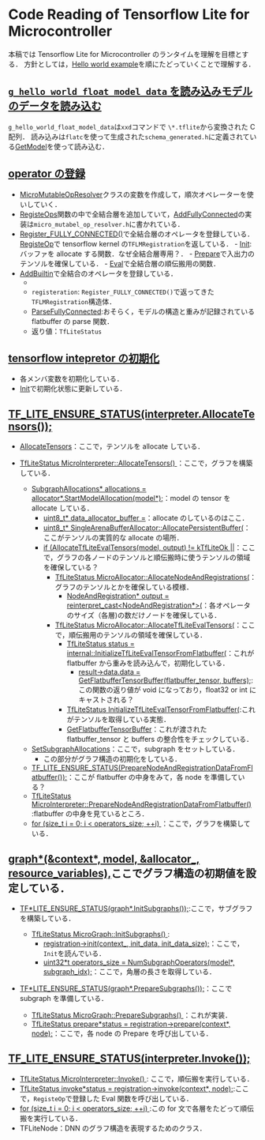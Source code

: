 # Code Reading of Tensorflow Lite for Microcontroller

本稿では Tensorflow Lite for Microcontroller のランタイムを理解を目標とする．
方針としては，[Hello world example](https://www.tensorflow.org/lite/microcontrollers/get_started_low_level?hl=ja)を順にたどっていくことで理解する．

## [`g_hello_world_float_model_data` を読み込みモデルのデータを読み込む](https://github.com/kadu-v/tflite-micro-sample/blob/0f674d38fc8becd90fbd943fb7e7c49f808a7019/examples/hello_world/hello_world_test.cc#L70-L72)

`g_hello_world_float_model_data`は`xxd`コマンドで `\*.tflite`から変換された C 配列．
読み込みは`flatc`を使って生成された`schema_generated.h`に定義されている[GetModel](https://github.com/kadu-v/tflite-micro-sample/blob/0f674d38fc8becd90fbd943fb7e7c49f808a7019/examples/hello_world/hello_world_test.cc#L70-L72)を使って読み込む．

## [operator の登録](https://github.com/kadu-v/tflite-micro-sample/blob/0f674d38fc8becd90fbd943fb7e7c49f808a7019/examples/hello_world/hello_world_test.cc#L74-L76)

- [MicroMutableOpResolver](https://github.com/kadu-v/tflite-micro-sample/blob/0f674d38fc8becd90fbd943fb7e7c49f808a7019/tensorflow/lite/micro/micro_mutable_op_resolver.h#L43-L44)クラスの変数を作成して，順次オペレーターを使いしていく．
- [RegisteOps](https://github.com/kadu-v/tflite-micro-sample/blob/0f674d38fc8becd90fbd943fb7e7c49f808a7019/examples/hello_world/hello_world_test.cc#L33-L34)関数の中で全結合層を追加していて，[AddFullyConnected](https://github.com/kadu-v/tflite-micro-sample/blob/0f674d38fc8becd90fbd943fb7e7c49f808a7019/tensorflow/lite/micro/micro_mutable_op_resolver.h#L264-L269)の実装は`micro_mutabel_op_resolver.h`に書かれている．
- [Register_FULLY_CONNECTED()](https://github.com/kadu-v/tflite-micro-sample/blob/0f674d38fc8becd90fbd943fb7e7c49f808a7019/tensorflow/lite/micro/kernels/fully_connected.cc#L202-L205)で全結合層のオペレータを登録している．
  [RegisteOp](https://github.com/kadu-v/tflite-micro-sample/blob/0f674d38fc8becd90fbd943fb7e7c49f808a7019/tensorflow/lite/micro/kernels/kernel_util.cc#L41)で tensorflow kernel の`TFLMRegistration`を返している． - [Init](https://github.com/kadu-v/tflite-micro-sample/blob/0f674d38fc8becd90fbd943fb7e7c49f808a7019/tensorflow/lite/micro/kernels/fully_connected.cc#L29-L34): バッファを allocate する関数．なぜ全結合層専用？． - [Prepare](https://github.com/kadu-v/tflite-micro-sample/blob/0f674d38fc8becd90fbd943fb7e7c49f808a7019/tensorflow/lite/micro/kernels/fully_connected.cc#L35-L67)で入出力のテンソルを確保している． - [Eval](https://github.com/kadu-v/tflite-micro-sample/blob/0f674d38fc8becd90fbd943fb7e7c49f808a7019/tensorflow/lite/micro/kernels/fully_connected.cc#L90-L91)で全結合層の順伝搬用の関数．
- [AddBuiltin](https://github.com/kadu-v/tflite-micro-sample/blob/0f674d38fc8becd90fbd943fb7e7c49f808a7019/tensorflow/lite/micro/micro_mutable_op_resolver.h#L573-L574)で全結合のオペレータを登録している．
  - [BuiltinOperator_FULLY_CONNECTED]: どのオペレータかを判別するための列挙型の要素．
  - `registeration`: `Register_FULLY_CONNECTED()`で返ってきた`TFLMRegistration`構造体．
  - [ParseFullyConnected](https://github.com/kadu-v/tflite-micro-sample/blob/0f674d38fc8becd90fbd943fb7e7c49f808a7019/tensorflow/lite/core/api/flatbuffer_conversions.cc#L1415):おそらく，モデルの構造と重みが記録されている flatbuffer の parse 関数．
  - 返り値：`TfLiteStatus`

## [tensorflow intepretor の初期化](https://github.com/kadu-v/tflite-micro-sample/blob/0f674d38fc8becd90fbd943fb7e7c49f808a7019/examples/hello_world/hello_world_test.cc#L82-L85)

- 各メンバ変数を初期化している．
- [Init](https://github.com/kadu-v/tflite-micro-sample/blob/0f674d38fc8becd90fbd943fb7e7c49f808a7019/tensorflow/lite/micro/micro_interpreter.cc#L79-L94)で初期化状態に更新している．

## [TF_LITE_ENSURE_STATUS(interpreter.AllocateTensors());](https://github.com/kadu-v/tflite-micro-sample/blob/0f674d38fc8becd90fbd943fb7e7c49f808a7019/examples/hello_world/hello_world_test.cc#L84-L85)

- [AllocateTensors](https://github.com/kadu-v/tflite-micro-sample/blob/0f674d38fc8becd90fbd943fb7e7c49f808a7019/tensorflow/lite/micro/micro_interpreter.cc#L188)：ここで，テンソルを allocate している．

- [TfLiteStatus MicroInterpreter::AllocateTensors() ](https://github.com/kadu-v/tflite-micro-sample/blob/0f674d38fc8becd90fbd943fb7e7c49f808a7019/tensorflow/lite/micro/micro_interpreter.cc#L188-L189)：ここで，グラフを構築している．

  - [SubgraphAllocations\* allocations = allocator\*.StartModelAllocation(model\*);](https://github.com/kadu-v/tflite-micro-sample/blob/0f674d38fc8becd90fbd943fb7e7c49f808a7019/tensorflow/lite/micro/micro_interpreter.cc#L189-L190)：model の tensor を allocate している．
    - [uint8_t\* data_allocator_buffer =](https://github.com/kadu-v/tflite-micro-sample/blob/0f674d38fc8becd90fbd943fb7e7c49f808a7019/tensorflow/lite/micro/micro_allocator.cc#L451-L455)：allocate のしているのはここ．
    - [uint8_t\* SingleArenaBufferAllocator::AllocatePersistentBuffer(](https://github.com/kadu-v/tflite-micro-sample/blob/0f674d38fc8becd90fbd943fb7e7c49f808a7019/tensorflow/lite/micro/arena_allocator/single_arena_buffer_allocator.cc#L108-L124)：ここがテンソルの実質的な allocate の場所．
    - [if (AllocateTfLiteEvalTensors(model, output) != kTfLiteOk ||](https://github.com/kadu-v/tflite-micro-sample/blob/0f674d38fc8becd90fbd943fb7e7c49f808a7019/tensorflow/lite/micro/micro_allocator.cc#L472-L474)：ここで，グラフの各ノードのテンソルと順伝搬時に使うテンソルの領域を確保している？
      - [TfLiteStatus MicroAllocator::AllocateNodeAndRegistrations(](https://github.com/kadu-v/tflite-micro-sample/blob/0f674d38fc8becd90fbd943fb7e7c49f808a7019/tensorflow/lite/micro/micro_allocator.cc#L581-L605)：グラフのテンソルとかを確保している模様．
        - [NodeAndRegistration\* output = reinterpret_cast\<NodeAndRegistration\*\>(](https://github.com/kadu-v/tflite-micro-sample/blob/0f674d38fc8becd90fbd943fb7e7c49f808a7019/tensorflow/lite/micro/micro_allocator.cc#L593-L597)：各オペレータのサイズ（各層)の数だけノードを確保している．
      - [TfLiteStatus MicroAllocator::AllocateTfLiteEvalTensors(](https://github.com/kadu-v/tflite-micro-sample/blob/0f674d38fc8becd90fbd943fb7e7c49f808a7019/tensorflow/lite/micro/micro_allocator.cc#L722-L723)：ここで，順伝搬用のテンソルの領域を確保している．
        - [TfLiteStatus status = internal::InitializeTfLiteEvalTensorFromFlatbuffer(](https://github.com/kadu-v/tflite-micro-sample/blob/0f674d38fc8becd90fbd943fb7e7c49f808a7019/tensorflow/lite/micro/micro_allocator.cc#L744-L745)：これが flatbuffer から重みを読み込んで，初期化している．
          - [result->data.data = GetFlatbufferTensorBuffer(flatbuffer_tensor, buffers);](https://github.com/kadu-v/tflite-micro-sample/blob/0f674d38fc8becd90fbd943fb7e7c49f808a7019/tensorflow/lite/micro/micro_allocator.cc#L323-L324):この関数の返り値が void になっており，float32 or int にキャストされる？
        - [TfLiteStatus InitializeTfLiteEvalTensorFromFlatbuffer(](https://github.com/kadu-v/tflite-micro-sample/blob/0f674d38fc8becd90fbd943fb7e7c49f808a7019/tensorflow/lite/micro/micro_allocator.cc#L313-L314):これがテンソルを取得している実態．
        - [GetFlatbufferTensorBuffer](https://github.com/kadu-v/tflite-micro-sample/blob/0f674d38fc8becd90fbd943fb7e7c49f808a7019/tensorflow/lite/micro/micro_allocator.cc#L163)：これが渡された flatbuffer_tensor と buffers の整合性をチェックしている．
  - [SetSubgraphAllocations](https://github.com/kadu-v/tflite-micro-sample/blob/0f674d38fc8becd90fbd943fb7e7c49f808a7019/tensorflow/lite/micro/micro_interpreter.cc#L197)：ここで，subgraph をセットしている．
    - この部分がグラフ構造の初期化をしている．
  - [TF_LITE_ENSURE_STATUS(PrepareNodeAndRegistrationDataFromFlatbuffer());](https://github.com/kadu-v/tflite-micro-sample/blob/0f674d38fc8becd90fbd943fb7e7c49f808a7019/tensorflow/lite/micro/micro_interpreter.cc#L199-L200)：ここが flatbuffer の中身をみて，各 node を準備している？
  - [TfLiteStatus MicroInterpreter::PrepareNodeAndRegistrationDataFromFlatbuffer() ](https://github.com/kadu-v/tflite-micro-sample/blob/0f674d38fc8becd90fbd943fb7e7c49f808a7019/tensorflow/lite/micro/micro_interpreter.cc#L95):flatbuffer の中身を見ているところ．
  - [for (size_t i = 0; i < operators_size; ++i) ](https://github.com/kadu-v/tflite-micro-sample/blob/0f674d38fc8becd90fbd943fb7e7c49f808a7019/tensorflow/lite/micro/micro_interpreter.cc#L105-L106)：ここで，グラフを構築している．

## [graph\*(&context\*, model, &allocator\_, resource_variables),](https://github.com/kadu-v/tflite-micro-sample/blob/0f674d38fc8becd90fbd943fb7e7c49f808a7019/tensorflow/lite/micro/micro_interpreter.cc#L47-L48)ここでグラフ構造の初期値を設定している．

- [TF\*LITE_ENSURE_STATUS(graph\*.InitSubgraphs());](https://github.com/kadu-v/tflite-micro-sample/blob/0f674d38fc8becd90fbd943fb7e7c49f808a7019/tensorflow/lite/micro/micro_interpreter.cc#L202-L203):ここで，サブグラフを構築している．

  - [TfLiteStatus MicroGraph::InitSubgraphs() ](https://github.com/kadu-v/tflite-micro-sample/blob/0f674d38fc8becd90fbd943fb7e7c49f808a7019/tensorflow/lite/micro/micro_graph.cc#L55-L56):
    - [registration->init(context\_, init_data, init_data_size);](https://github.com/kadu-v/tflite-micro-sample/blob/0f674d38fc8becd90fbd943fb7e7c49f808a7019/tensorflow/lite/micro/micro_graph.cc#L79-L80)：ここで，`Init`を読んでいる．
    - [uint32\*t operators_size = NumSubgraphOperators(model\*, subgraph_idx);](https://github.com/kadu-v/tflite-micro-sample/blob/0f674d38fc8becd90fbd943fb7e7c49f808a7019/tensorflow/lite/micro/micro_graph.cc#L61)：ここで，角層の長さを取得している．

- [TF\*LITE_ENSURE_STATUS(graph\*.PrepareSubgraphs());](https://github.com/kadu-v/tflite-micro-sample/blob/0f674d38fc8becd90fbd943fb7e7c49f808a7019/tensorflow/lite/micro/micro_interpreter.cc#L206-L207)：ここで subgraph を準備している．
  - [TfLiteStatus MicroGraph::PrepareSubgraphs() ](https://github.com/kadu-v/tflite-micro-sample/blob/0f674d38fc8becd90fbd943fb7e7c49f808a7019/tensorflow/lite/micro/micro_graph.cc#L88-L89)：これが実装．
  - [TfLiteStatus prepare\*status = registration->prepare(context\*, node);](https://github.com/kadu-v/tflite-micro-sample/blob/0f674d38fc8becd90fbd943fb7e7c49f808a7019/tensorflow/lite/micro/micro_graph.cc#L102-L103)：ここで，各 node の Prepare を呼び出している．

## [TF_LITE_ENSURE_STATUS(interpreter.Invoke());](https://github.com/kadu-v/tflite-micro-sample/blob/0f674d38fc8becd90fbd943fb7e7c49f808a7019/examples/hello_world/hello_world_test.cc#L94-L95)

- [TfLiteStatus MicroInterpreter::Invoke() ](https://github.com/kadu-v/tflite-micro-sample/blob/0f674d38fc8becd90fbd943fb7e7c49f808a7019/tensorflow/lite/micro/micro_interpreter.cc#L268-L281): ここで，順伝搬を実行している．
- [TfLiteStatus invoke\*status = registration->invoke(context\*, node);](https://github.com/kadu-v/tflite-micro-sample/blob/0f674d38fc8becd90fbd943fb7e7c49f808a7019/tensorflow/lite/micro/micro_graph.cc#L194):ここで，`RegisteOp`で登録した Eval 関数を呼び出している．
- [for (size_t i = 0; i < operators_size; ++i) ](https://github.com/kadu-v/tflite-micro-sample/blob/0f674d38fc8becd90fbd943fb7e7c49f808a7019/tensorflow/lite/micro/micro_graph.cc#L177-L178):この for 文で各層をたどって順伝搬を実行している．
- TFLiteNode：DNN のグラフ構造を表現するためのクラス．
